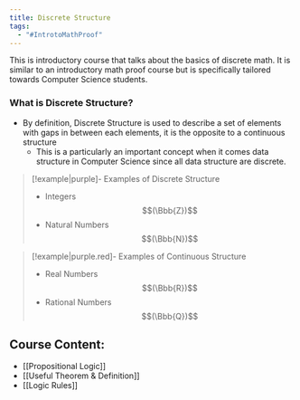 ```yaml
---
title: Discrete Structure
tags:
  - "#IntrotoMathProof"
---
```

This is introductory course that talks about the basics of discrete math. 
It is similar to an introductory math proof course but is specifically tailored towards Computer Science students. 

### What is Discrete Structure? 
- By definition, Discrete Structure is used to describe a set of elements with gaps in between each elements, it is the opposite to a continuous structure
	- This is a particularly an important concept when it comes data structure in Computer Science since all data structure are discrete. 
>[!example|purple]- Examples of Discrete Structure
>- Integers$$(\Bbb{Z})$$
>- Natural Numbers$$(\Bbb{N})$$

>[!example|purple.red]- Examples of Continuous Structure
>- Real Numbers$$(\Bbb{R})$$
>- Rational Numbers$$(\Bbb{Q})$$
## Course Content: 

- [[Propositional Logic]]
- [[Useful Theorem & Definition]]
- [[Logic Rules]]


